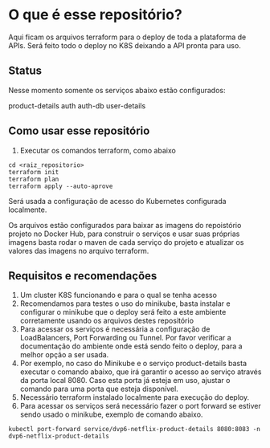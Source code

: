 # O que é esse repositório?

Aqui ficam os arquivos terraform para o deploy de toda a plataforma de APIs. Será feito todo o deploy no K8S deixando a API pronta para uso.

## Status

Nesse momento somente os serviços abaixo estão configurados:

product-details
auth
auth-db
user-details

## Como usar esse repositório

1. Executar os comandos terraform, como abaixo

```
cd <raiz_repositorio>
terraform init
terraform plan
terraform apply --auto-aprove
```

Será usada a configuração de acesso do Kubernetes configurada localmente.

Os arquivos estão configurados para baixar as imagens do repoistório projeto no Docker Hub, para construir o serviços e usar suas próprias imagens basta rodar o maven de cada serviço do projeto e atualizar os valores das imagens no arquivo terraform.

## Requisitos e recomendações

1. Um cluster K8S funcionando e para o qual se tenha acesso
2. Recomendamos para testes o uso do minikube, basta instalar e configurar o minikube que o deploy será feito a este ambiente corretamente usando os arquivos destes repositório
3. Para acessar os serviços é necessária a configuração de LoadBalancers, Port Forwarding ou Tunnel. Por favor verificar a documentação do ambiente onde está sendo feito o deploy, para a melhor opção a ser usada.
4. Por exemplo, no caso do Minikube e o serviço product-details basta executar o comando abaixo, que irá garantir o acesso ao serviço através da porta local 8080. Caso esta porta já esteja em uso, ajustar o comando para uma porta que esteja disponível.
5. Necessário terraform instalado localmente para execução do deploy.
6. Para acessar os serviços será necessário fazer o port forward se estiver sendo usado o minikube, exemplo de comando abaixo.

```
kubectl port-forward service/dvp6-netflix-product-details 8080:8083 -n dvp6-netflix-product-details
```